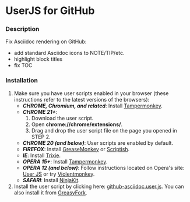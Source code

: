 UserJS for GitHub
=================

### Description ###

Fix Asciidoc rendering on GitHub:

- add standard Asciidoc icons to NOTE/TIP/etc.
- highlight block titles
- fix TOC

### Installation ###

1. Make sure you have user scripts enabled in your browser (these instructions refer to the latest versions of the browsers):
    * ***CHROME, Chromium, and related***: Install [Tampermonkey](https://chrome.google.com/webstore/detail/tampermonkey/dhdgffkkebhmkfjojejmpbldmpobfkfo).
    * ***CHROME 21+***:
      1. Download the user script.
      2. Open **chrome://chrome/extensions/**.
      3. Drag and drop the user script file on the page you opened in STEP 2.
    * ***CHROME 20 (and below)***: User scripts are enabled by default.
    * ***FIREFOX***: Install [GreaseMonkey](https://addons.mozilla.org/firefox/addon/greasemonkey/) or [Scriptish](https://addons.mozilla.org/firefox/addon/scriptish/).
    * ***IE***: Install [Trixie](http://www.bhelpuri.net/Trixie/).
    * ***OPERA 15+***: Install [Tampermonkey](https://addons.opera.com/en/extensions/details/tampermonkey-beta/).
    * ***OPERA 12 (and below)***: Follow instructions located on Opera's site: [User JS](http://www.opera.com/docs/userjs/using/#writingscripts) or try [Violentmonkey](https://addons.opera.com/en-gb/extensions/details/violent-monkey/).
    * ***SAFARI***: Install [NinjaKit](http://d.hatena.ne.jp/os0x/20100612/1276330696).
2. Install the user script by clicking here: [github-asciidoc.user.js](https://github.com/powerman/userjs-github-asciidoc/raw/master/github-asciidoc.user.js).
   You can also install it from [GreasyFork](https://greasyfork.org/scripts/9465-github-fix-asciidoc-rendering).

